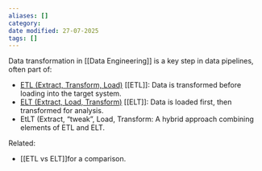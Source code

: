 ```yaml
---
aliases: []
category:
date modified: 27-07-2025
tags: []
---
```

Data transformation in [[Data Engineering]] is a key step in data pipelines, often part of:  

- [ETL (Extract, Transform, Load)](ETL.md) [[ETL]]: Data is transformed before loading into the target system.  
- [ELT (Extract, Load, Transform)](term/elt.md) [[ELT]]: Data is loaded first, then transformed for analysis.  
- EtLT (Extract, “tweak”, Load, Transform: A hybrid approach combining elements of ETL and ELT.  

Related:
- [[ETL vs ELT]]for a comparison.